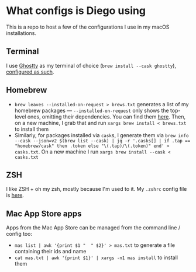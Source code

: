 # What configs is Diego using

This is a repo to host a few of the configurations I use in my macOS installations.

## Terminal

I use [Ghostty]() as my terminal of choice (`brew install --cask ghostty`), [configured as such](/configs/ghostty).

## Homebrew

* `brew leaves --installed-on-request > brews.txt` generates a list of my homebrew packages — `--installed-on-request` only shows the top-level ones, omitting their dependencies. You can find them [here](configs/my_brews.txt). Then, on a new machine, I grab that and run `xargs brew install < brews.txt` to install them
* Similarly, for packages installed via `cask`s, I generate them via `brew info --cask --json=v2 $(brew list --cask) | jq -r '.casks[] | if .tap == "homebrew/cask" then .token else "\(.tap)/\(.token)" end' > casks.txt`. On a new machine I run `xargs brew install --cask < casks.txt`

## ZSH

I like ZSH + oh my zsh, mostly because I'm used to it. My `.zshrc` config file is [here](configs/.zshrc).

## Mac App Store apps

Apps from the Mac App Store can be managed from the command line / config too:

* `mas list | awk '{print $1 "  " $2}' > mas.txt` to generate a file containing their ids and name
* `cat mas.txt | awk '{print $1}' | xargs -n1 mas install` to install them
